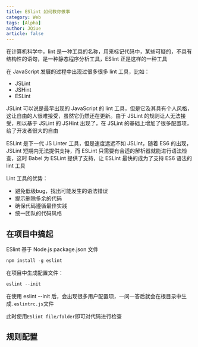 ```yaml
---
title: ESlint 如何教你做事
category: Web
tags: [Alpha]
author: JQiue
article: false
---
```


在计算机科学中，lint 是一种工具的名称，用来标记代码中，某些可疑的，不具有结构性的语句，是一种静态程序分析工具，ESlint 正是这样的一种工具

在 JavaScript 发展的过程中出现过很多很多 lint 工具，比如：

+ JSLint
+ JSHint
+ ESLint

JSLint 可以说是最早出现的 JavaScript 的 lint 工具，但是它及其具有个人风格，这让自由的人很难接受，虽然它仍然还在更新。由于 JSLint 的规则让人无法接受，所以基于 JSLint 的 JSHint 出现了，在 JSLint 的基础上增加了很多配置项，给了开发者很大的自由

ESLint 是下一代 JS Linter 工具，但是速度远远不如 JSLint，随着 ES6 的出现，JSLint 短期内无法提供支持，而 ESLint 只需要有合适的解析器就能进行语法检查，这时 Babel 为 ESLint 提供了支持，让 ESLint 最快的成为了支持 ES6 语法的 lint 工具

Lint 工具的优势：

+ 避免低级bug，找出可能发生的语法错误
+ 提示删除多余的代码
+ 确保代码遵循最佳实践
+ 统一团队的代码风格

## 在项目中搞起

ESlint 基于 Node.js package.json 文件

```js
npm install -g eslint
```

在项目中生成配置文件：

```js
eslint --init
```

在使用 eslint --init 后，会出现很多用户配置项，一问一答后就会在根目录中生成`.eslintrc.js`文件

此时使用`ESlint file/folder`即可对代码进行检查

## 规则配置

<!-- more -->
